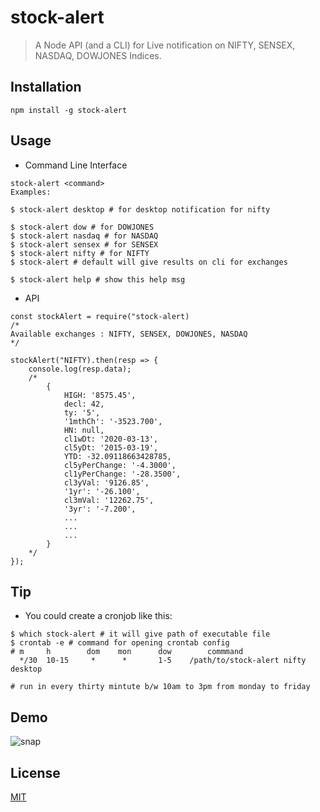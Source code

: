 # stock-alert
> A Node API (and a CLI) for Live notification on NIFTY, SENSEX, NASDAQ, DOWJONES Indices.

## Installation
```
npm install -g stock-alert
```
## Usage

* Command Line Interface
```
stock-alert <command>
Examples:

$ stock-alert desktop # for desktop notification for nifty

$ stock-alert dow # for DOWJONES
$ stock-alert nasdaq # for NASDAQ
$ stock-alert sensex # for SENSEX
$ stock-alert nifty # for NIFTY
$ stock-alert # default will give results on cli for exchanges 

$ stock-alert help # show this help msg
```
* API
```
const stockAlert = require("stock-alert)
/*
Available exchanges : NIFTY, SENSEX, DOWJONES, NASDAQ
*/

stockAlert("NIFTY).then(resp => {
    console.log(resp.data);
    /*
        {   
            HIGH: '8575.45',
            decl: 42,
            ty: '5',
            '1mthCh': '-3523.700',
            HN: null,
            cl1wDt: '2020-03-13',
            cl5yDt: '2015-03-19',
            YTD: -32.09118663428785,
            cl5yPerChange: '-4.3000',
            cl1yPerChange: '-28.3500',
            cl3yVal: '9126.85',
            '1yr': '-26.100',
            cl3mVal: '12262.75',
            '3yr': '-7.200',
            ...
            ...
            ...
        }
    */
});
```
## Tip
 * You could create a cronjob like this:

```
$ which stock-alert # it will give path of executable file
$ crontab -e # command for opening crontab config
# m     h        dom    mon      dow        commmand
  */30  10-15     *      *       1-5    /path/to/stock-alert nifty desktop

# run in every thirty mintute b/w 10am to 3pm from monday to friday
```
## Demo
![snap](https://i.imgur.com/NrcYfgx.png)
## License
[MIT](https://github.com/prdpx7/stock-alert/blob/master/LICENSE)